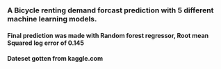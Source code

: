 ### A Bicycle renting demand forcast prediction with 5 different machine learning models. 

#### Final prediction was made with Random forest regressor, Root mean Squared log error of 0.145

#### Dateset gotten from kaggle.com